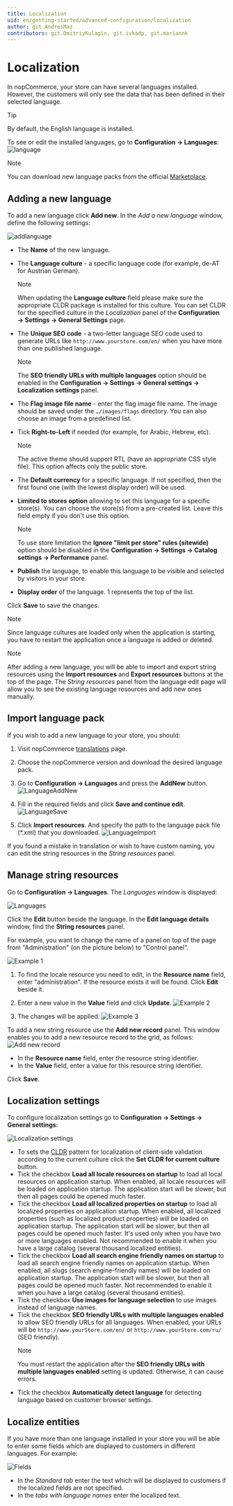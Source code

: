 ```yaml
---
title: Localization
uid: en/getting-started/advanced-configuration/localization
author: git.AndreiMaz
contributors: git.DmitriyKulagin, git.ivkadp, git.mariannk
---
```


# Localization

In nopCommerce, your store can have several languages installed. However, the customers will only see the data that has been defined in their selected language.

> [!TIP]
>
> By default, the English language is installed.

To see or edit the installed languages, go to **Configuration → Languages**:
![language](_static/localization/Language.png)

> [!NOTE]
>
> You can download new language packs from the official [Marketplace](http://www.nopcommerce.com/marketplace).

## Adding a new language

To add a new language click **Add new**. In the *Add a new language* window, define the following settings:

![addlanguage](_static/localization/addlanguage.png)

* The **Name** of the new language.
* The **Language culture** - a specific language code (for example, de-AT for Austrian German).

  > [!NOTE]
  >
  > When updating the **Language culture** field please make sure the appropriate CLDR package is installed for this culture. You can set CLDR for the specified culture in the *Localization* panel of the **Configuration → Settings → General Settings** page.

* The **Unique SEO code** - a two-letter language SEO code used to generate URLs like `http://www.yourstore.com/en/` when you have more than one published language.

  > [!NOTE]
  >
  > The **SEO friendly URLs with multiple languages** option should be enabled in the **Configuration → Settings → General settings → Localization settings** panel.

* The **Flag image file name** - enter the flag image file name. The image should be saved under the `…/images/flags` directory. You can also choose an image from a predefined list.
* Tick **Right-to-Left** if needed (for example, for Arabic, Hebrew, etc).
  
  > [!NOTE]
  >
  > The active theme should support RTL (have an appropriate CSS style file). This option affects only the public store.

* The **Default currency** for a specific language. If not specified, then the first found one (with the lowest display order) will be used.
* **Limited to stores option** allowing to set this language for a specific store(s). You can choose the store(s) from a pre-created list. Leave this field empty if you don't use this option.
  
  > [!NOTE]
  >
  > To use store limitation the **Ignore "limit per store" rules (sitewide)** option should be disabled in the **Configuration → Settings → Catalog settings → Performance** panel.

* **Publish** the language, to enable this language to be visible and selected by visitors in your store.
* **Display order** of the language. 1 represents the top of the list.

Click **Save** to save the changes.

> [!NOTE]
>
> Since language cultures are loaded only when the application is starting, you have to restart the application once a language is added or deleted.

> [!NOTE]
>
> After adding a new language, you will be able to import and export string resources using the **Import resources**
and **Export resources** buttons at the top of the page. The *String resources* panel from the language edit page will allow you to see the existing language resources and add new ones manually.

## Import language pack

If you wish to add a new language to your store, you should:

1. Visit nopCommerce [translations](https://www.nopcommerce.com/translations) page.
1. Choose the nopCommerce version and download the desired language pack.
1. Go to **Configuration → Languages** and press the **AddNew** button.
    ![LanguageAddNew](_static/localization/language-add-new.png)

1. Fill in the required fields and click **Save and continue edit**.
  ![LanguageSave](_static/localization/language-save.png)

1. Click **Import resources**. And specify the path to the language pack file (*.xml) that you downloaded.
  ![LanguageImport](_static/localization/language-import.png)

If you found a mistake in translation or wish to have custom naming, you can edit the string resources in the *String resources* panel.

## Manage string resources

Go to **Configuration → Languages**. The *Languages* window is displayed:

![Languages](_static/localization/languages.png)

Click the **Edit** button beside the language. In the **Edit language details** window, find the **String resources** panel.

For example, you want to change the name of a panel on top of the page from "Administration" (on the picture below) to "Control panel".

![Example 1](_static/localization/lang-example-before-change.jpeg)

1. To find the locale resource you need to edit, in the **Resource name** field, enter "administration". If the resource exists it will be found. Click **Edit** beside it.
1. Enter a new value in the **Value** field and click **Update**.
  ![Example 2](_static/localization/lang-resource-edit.png)

1. The changes will be applied:
  ![Example 3](_static/localization/lang-example-after-change.jpeg)

To add a new string resource use the **Add new record** panel. This window enables you to add a new resource record to the grid, as follows:
![Add new record](_static/localization/lang-add-resource.png)

* In the **Resource name** field, enter the resource string identifier.
* In the **Value** field, enter a value for this resource string identifier.

Click **Save**.

## Localization settings

To configure localization settings go to **Configuration  → Settings  → General settings**:

![Localization settings](_static/localization/lang-localization-settings.jpg)

* To sets the [CLDR](http://cldr.unicode.org/) pattern for localization of client-side validation according to the current culture click the **Set CLDR for current culture** button.
* Tick the checkbox **Load all locale resources on startup** to load all local resources on application startup. When enabled, all locale resources will be loaded on application startup. The application start will be slower, but then all pages could be opened much faster.
* Tick the checkbox **Load all localized properties on startup** to load all localized properties on application startup. When enabled, all localized properties (such as localized product properties) will be loaded on application startup. The application start will be slower, but then all pages could be opened much faster. It's used only when you have two or more languages enabled. Not recommended to enable it when you have a large catalog (several thousand localized entities).
* Tick the checkbox **Load all search engine friendly names on startup** to load all search engine friendly names on application startup. When enabled, all slugs (search engine-friendly names) will be loaded on application startup. The application start will be slower, but then all pages could be opened much faster. Not recommended to enable it when you have a large catalog (several thousand entities).
* Tick the checkbox **Use images for language selection** to use images instead of language names.
* Tick the checkbox **SEO friendly URLs with multiple languages enabled** to allow SEO friendly URLs for all languages. When enabled, your URLs will be `http://www.yourStore.com/en/` or `http://www.yourStore.com/ru/` (SEO friendly).
  > [!NOTE]
  >
  > You must restart the application after the **SEO friendly URLs with multiple languages enabled**  setting is updated. Otherwise, it can cause errors.
* Tick the checkbox **Automatically detect language** for detecting language based on customer browser settings.

## Localize entities

If you have more than one language installed in your store you will be able to enter some fields which are displayed to customers in different languages. For example:

![Fields](_static/localization/fields.jpg)

* In the *Standard tab* enter the text which will be displayed to customers if the localized fields are not specified.
* In the *tabs with language names* enter the localized text.
